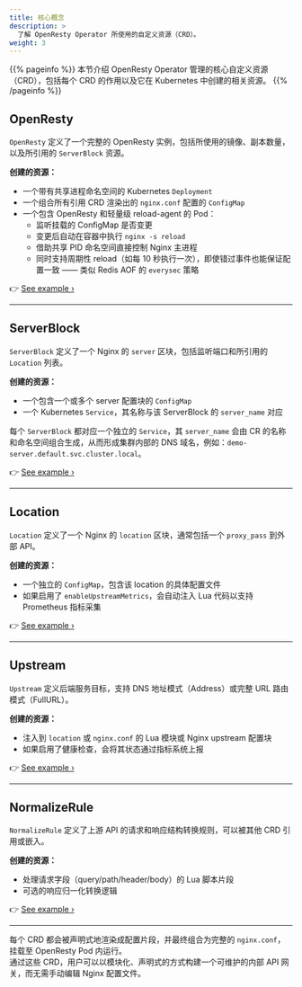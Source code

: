 ```yaml
---
title: 核心概念
description: >
  了解 OpenResty Operator 所使用的自定义资源（CRD）。
weight: 3
---
```


{{% pageinfo %}}
本节介绍 OpenResty Operator 管理的核心自定义资源（CRD），包括每个 CRD 的作用以及它在 Kubernetes 中创建的相关资源。
{{% /pageinfo %}}

## OpenResty

`OpenResty` 定义了一个完整的 OpenResty 实例，包括所使用的镜像、副本数量，以及所引用的 `ServerBlock` 资源。

**创建的资源：**
- 一个带有共享进程命名空间的 Kubernetes `Deployment`
- 一个组合所有引用 CRD 渲染出的 `nginx.conf` 配置的 `ConfigMap`
- 一个包含 OpenResty 和轻量级 reload-agent 的 Pod：
  - 监听挂载的 ConfigMap 是否变更
  - 变更后自动在容器中执行 `nginx -s reload`
  - 借助共享 PID 命名空间直接控制 Nginx 主进程
  - 同时支持周期性 reload（如每 10 秒执行一次），即使错过事件也能保证配置一致 —— 类似 Redis AOF 的 `everysec` 策略

👉 [See example ›](/cn/docs/examples/#openresty-example)

---

## ServerBlock

`ServerBlock` 定义了一个 Nginx 的 `server` 区块，包括监听端口和所引用的 `Location` 列表。

**创建的资源：**
- 一个包含一个或多个 server 配置块的 `ConfigMap`
- 一个 Kubernetes `Service`，其名称与该 ServerBlock 的 `server_name` 对应

每个 `ServerBlock` 都对应一个独立的 `Service`，其 `server_name` 会由 CR 的名称和命名空间组合生成，从而形成集群内部的 DNS 域名，例如：`demo-server.default.svc.cluster.local`。

👉 [See example ›](/cn/docs/examples/#serverblock-example)

---

## Location

`Location` 定义了一个 Nginx 的 `location` 区块，通常包括一个 `proxy_pass` 到外部 API。

**创建的资源：**
- 一个独立的 `ConfigMap`，包含该 location 的具体配置文件
- 如果启用了 `enableUpstreamMetrics`，会自动注入 Lua 代码以支持 Prometheus 指标采集

👉 [See example ›](/cn/docs/examples/#location-example)

---

## Upstream

`Upstream` 定义后端服务目标，支持 DNS 地址模式（Address）或完整 URL 路由模式（FullURL）。

**创建的资源：**
- 注入到 `location` 或 `nginx.conf` 的 Lua 模块或 Nginx upstream 配置块
- 如果启用了健康检查，会将其状态通过指标系统上报

👉 [See example ›](/cn/docs/examples/#upstream-example)

---

## NormalizeRule

`NormalizeRule` 定义了上游 API 的请求和响应结构转换规则，可以被其他 CRD 引用或嵌入。

**创建的资源：**
- 处理请求字段（query/path/header/body）的 Lua 脚本片段
- 可选的响应归一化转换逻辑

👉 [See example ›](/cn/docs/examples/#normalizerule-example)

---

每个 CRD 都会被声明式地渲染成配置片段，并最终组合为完整的 `nginx.conf`，挂载至 OpenResty Pod 内运行。  
通过这些 CRD，用户可以以模块化、声明式的方式构建一个可维护的内部 API 网关，而无需手动编辑 Nginx 配置文件。
